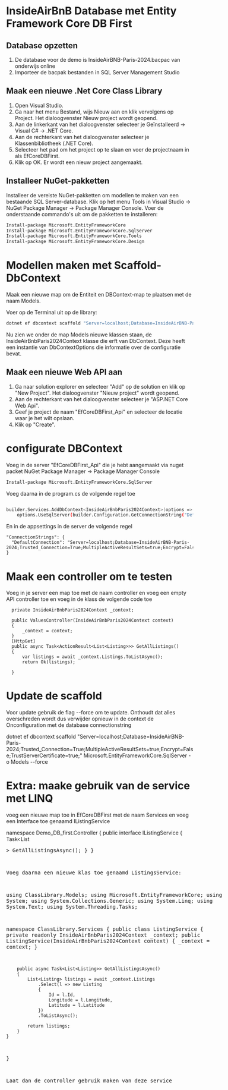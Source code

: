 # InsideAirBnB Database met Entity Framework Core DB First

## Database opzetten

1. De database voor de demo is InsideAirBNB-Paris-2024.bacpac van onderwijs online
2. Importeer de bacpak bestanden in SQL Server Management Studio

## Maak een nieuwe .Net Core Class Library

1. Open Visual Studio.
2. Ga naar het menu Bestand, wijs Nieuw aan en klik vervolgens op Project. Het dialoogvenster Nieuw project wordt geopend.
3. Aan de linkerkant van het dialoogvenster selecteer je Geïnstalleerd -> Visual C# -> .NET Core.
4. Aan de rechterkant van het dialoogvenster selecteer je Klassenbibliotheek (.NET Core).
5. Selecteer het pad om het project op te slaan en voer de projectnaam in als EfCoreDBFirst.
6. Klik op OK. Er wordt een nieuw project aangemaakt.

## Installeer NuGet-pakketten

Installeer de vereiste NuGet-pakketten om modellen te maken van een bestaande SQL Server-database. Klik op het menu Tools in Visual Studio -> NuGet Package Manager -> Package Manager Console. Voer de onderstaande commando's uit om de pakketten te installeren:

```bash
Install-package Microsoft.EntityFrameworkCore
Install-package Microsoft.EntityFrameworkCore.SqlServer
Install-package Microsoft.EntityFrameworkCore.Tools
Install-package Microsoft.EntityFrameworkCore.Design
```
# Modellen maken met Scaffold-DbContext

Maak een nieuwe map om de Entiteit en DBContext-map te plaatsen met de naam Models.

Voer op de Terminal uit op de library:

```bash
dotnet ef dbcontext scaffold "Server=localhost;Database=InsideAirBNB-Paris-2024;Trusted_Connection=True;MultipleActiveResultSets=true;Encrypt=False;TrustServerCertificate=true;" Microsoft.EntityFrameworkCore.SqlServer -o Models
```

Nu zien we onder de map Models nieuwe klassen staan, de InsideAirBnbParis2024Context klasse die erft van DbContext. Deze heeft een instantie van DbContextOptions die informatie over de configuratie bevat.

## Maak een nieuwe Web API aan

1. Ga naar solution explorer en selecteer "Add" op de solution en klik op "New Project". Het dialoogvenster "Nieuw project" wordt geopend.
2. Aan de rechterkant van het dialoogvenster selecteer je "ASP.NET Core Web Api".
3. Geef je project de naam "EfCoreDBFirst_Api" en selecteer de locatie waar je het wilt opslaan.
4. Klik op "Create".

# configurate DBContext


Voeg in de server "EfCoreDBFirst_Api" die je hebt aangemaakt via nuget packet NuGet Package Manager -> Package Manager Console

```bash
Install-package Microsoft.EntityFrameworkCore.SqlServer
```

Voeg daarna in de program.cs de volgende regel toe 

```bash

builder.Services.AddDbContext<InsideAirBnbParis2024Context>(options =>
    options.UseSqlServer(builder.Configuration.GetConnectionString("DefaultConnection")));

```

En in de appsettings in de server de volgende regel

    "ConnectionStrings": {  
      "DefaultConnection": "Server=localhost;Database=InsideAirBNB-Paris-2024;Trusted_Connection=True;MultipleActiveResultSets=true;Encrypt=False;TrustServerCertificate=true;",
    }

# Maak een controller om te testen

Voeg in je server een map toe met de naam controller en voeg een empty API controller toe en voeg in de klass de volgende code toe

      private InsideAirBnbParis2024Context _context;
    
      public ValuesController(InsideAirBnbParis2024Context context)
      {
          _context = context;
      }
      [HttpGet]
      public async Task<ActionResult<List<Listing>>> GetAllListings()
      {
          var listings = await _context.Listings.ToListAsync();
          return Ok(listings);
    
      }


# Update de scaffold

Voor update gebruik de flag --force om te update. Onthoudt dat alles overschreden wordt dus verwijder opnieuw in de context de Onconfiguration met de database connectionstring

dotnet ef dbcontext scaffold "Server=localhost;Database=InsideAirBNB-Paris-2024;Trusted_Connection=True;MultipleActiveResultSets=true;Encrypt=False;TrustServerCertificate=true;" Microsoft.EntityFrameworkCore.SqlServer -o Models --force

# Extra: maake gebruik van de service met LINQ


voeg een nieuwe map toe in EfCoreDBFirst met de naam Services en voeg een Interface toe genaamd IListingService

namespace Demo_DB_first.Controller
{
    public interface IListingService
    {
        Task<List<Listing>> GetAllListingsAsync();
    }
}

Voeg daarna een nieuwe klas toe genaamd ListingsService:

using ClassLibrary.Models;
using Microsoft.EntityFrameworkCore;
using System;
using System.Collections.Generic;
using System.Linq;
using System.Text;
using System.Threading.Tasks;

namespace ClassLibrary.Services
{
    public class ListingService
    {
        private readonly InsideAirBnbParis2024Context _context;
        public ListingService(InsideAirBnbParis2024Context context)
        {
            _context = context;
        }

        public async Task<List<Listing>> GetAllListingsAsync()
        {
            List<Listing> listings = await _context.Listings
                .Select(l => new Listing
                {
                    Id = l.Id,
                    Longitude = l.Longitude,
                    Latitude = l.Latitude
                })
                .ToListAsync();

            return listings;
        }
    }
}

Laat dan de controller gebruik maken van deze service
